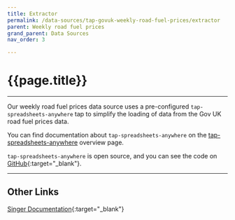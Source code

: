 ```yaml
---
title: Extractor
permalink: /data-sources/tap-govuk-weekly-road-fuel-prices/extractor
parent: Weekly road fuel prices
grand_parent: Data Sources
nav_order: 3

---
```


# {{page.title}}

---

Our weekly road fuel prices data source uses a pre-configured `tap-spreadsheets-anywhere` tap to simplify the loading of data from the Gov UK road fuel prices data. 

You can find documentation about `tap-spreadsheets-anywhere` on the [tap-spreadsheets-anywhere]({{site.baseurl}}/data-sources/tap-spreadsheets-anywhere) overview page.

`tap-spreadsheets-anywhere` is open source, and you can see the code on [GitHub](https://github.com/Matatika/tap-spreadsheets-anywhere){:target="_blank"}.

---

## Other Links

[Singer Documentation](https://github.com/singer-io/getting-started){:target="_blank"}
